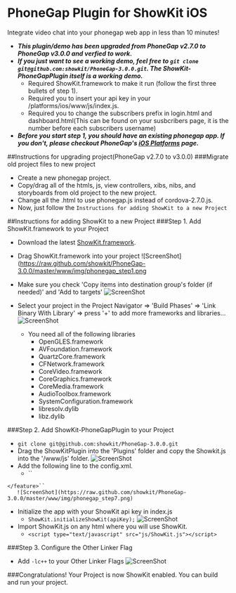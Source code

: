 # PhoneGap Plugin for ShowKit iOS

Integrate video chat into your phonegap web app in less than 10 minutes!

* ***This plugin/demo has been upgraded from PhoneGap v2.7.0 to PhoneGap v3.0.0 and verfied to work.***
* ***If you just want to see a working demo, feel free to ``git clone git@github.com:showkit/PhoneGap-3.0.0.git``. The ShowKit-PhoneGapPlugin itself is a working demo.***
  * Required ShowKit.framework to make it run (follow the first three bullets of step 1).
  * Required you to insert your api key in your /platforms/ios/www/js/index.js.
  * Required you to change the subscribers prefix in login.html and dashboard.html(This can be found on your susbcribers page, it is the number before each subscribers username)
* ***Before you start step 1, you should have an existing phonegap app. If you don't, please checkout PhoneGap's [iOS Platforms](http://docs.phonegap.com/en/3.0.0/guide_platforms_ios_index.md.html#iOS%20Platform%20Guide) page.***

##Instructions for upgrading project(PhoneGap v2.7.0 to v3.0.0)
###Migrate old project files to new project
  * Create a new phonegap project.   
  * Copy/drag all of the htmls, js, view controllers, xibs, nibs, and storyboards from old project to the new project.
  * Change all the .html to use phonegap.js instead of cordova-2.7.0.js.
  * Now, just follow the ``Instructions for adding ShowKit to a new Project``

##Instructions for adding ShowKit to a new Project
###Step 1. Add ShowKit.framework to your Project

  * Download the latest [ShowKit.framework](http://www.showkit.com/releases).
  * Drag ShowKit.framework into your project
    ![ScreenShot](https://raw.github.com/showkit/PhoneGap-3.0.0/master/www/img/phonegap_step1.png

  * Make sure you check 'Copy items into destination group's folder (if needed)' and 'Add to targets'
    ![ScreenShot](https://raw.github.com/showkit/PhoneGap-3.0.0/master/www/img/phonegap_step2.png)

    
  * Select your project in the Project Navigator => 'Build Phases' => 'Link Binary With Library' => press '+' to add more frameworks and libraries...
    ![ScreenShot](https://raw.github.com/showkit/PhoneGap-3.0.0/master/www/img/phonegap_step3.png)

    * You need all of the following libraries
      * OpenGLES.framework
      * AVFoundation.framework
      * QuartzCore.framework
      * CFNetwork.framework
      * CoreVideo.framework
      * CoreGraphics.framework
      * CoreMedia.framework
      * AudioToolbox.framework
      * SystemConfiguration.framework
      * libresolv.dylib
      * libz.dylib

###Step 2. Add ShowKit-PhoneGapPlugin to your Project
   * ``git clone git@github.com:showkit/PhoneGap-3.0.0.git``
   * Drag the ShowKitPlugin into the 'Plugins' folder and copy the Showkit.js into the '/www/js' folder.
     ![ScreenShot](https://raw.github.com/showkit/PhoneGap-3.0.0/master/www/img/phonegap_step4.png)
   * Add the following line to the config.xml.
     * ``    <feature name="ShowKitPlugin">
        <param name="ios-package" value="ShowKitPlugin" />
    </feature>``
       ![ScreenShot](https://raw.github.com/showkit/PhoneGap-3.0.0/master/www/img/phonegap_step7.png)
   * Initialize the app with your ShowKit api key in index.js
     * ``ShowKit.initializeShowKit(apiKey);``
       ![ScreenShot](https://raw.github.com/showkit/PhoneGap-3.0.0/master/www/img/phonegap_step5.png)
   * Import ShowKit.js on any html where you will use ShowKit.
     * ``<script type="text/javascript" src="js/ShowKit.js"></script>``

###Step 3. Configure the Other Linker Flag
   * Add ``-lc++`` to your Other Linker Flags
     ![ScreenShot](https://raw.github.com/showkit/PhoneGap-3.0.0/master/www/img/phonegap_step6.png)

###Congratulations! Your Project is now ShowKit enabled. You can build and run your project.

